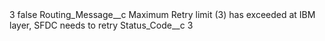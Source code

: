 <?xml version="1.0" encoding="UTF-8"?>
<CustomMetadata xmlns="http://soap.sforce.com/2006/04/metadata" xmlns:xsi="http://www.w3.org/2001/XMLSchema-instance" xmlns:xsd="http://www.w3.org/2001/XMLSchema">
    <label>3</label>
    <protected>false</protected>
    <values>
        <field>Routing_Message__c</field>
        <value xsi:type="xsd:string">Maximum Retry limit (3) has exceeded at IBM layer, SFDC needs to retry</value>
    </values>
    <values>
        <field>Status_Code__c</field>
        <value xsi:type="xsd:string">3</value>
    </values>
</CustomMetadata>

